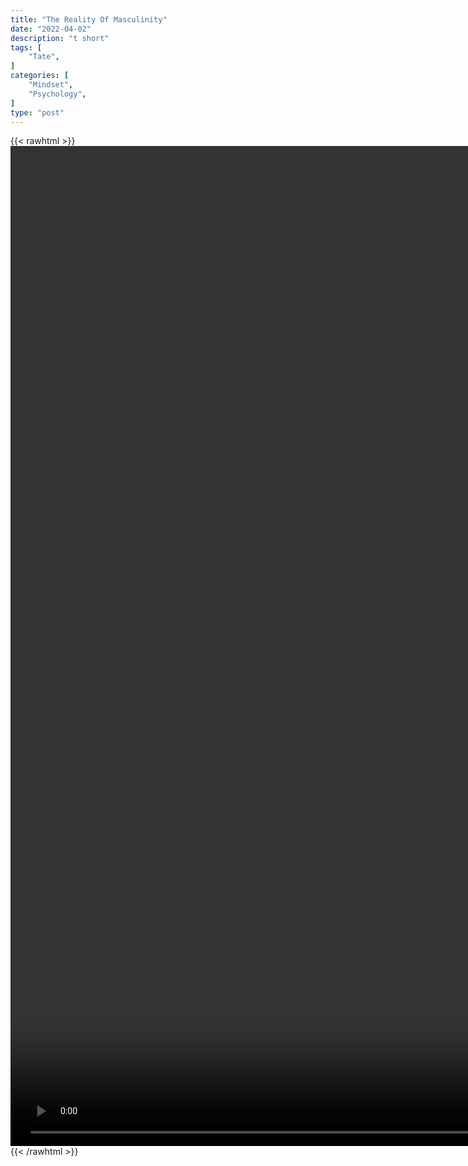 ```yaml
---
title: "The Reality Of Masculinity"
date: "2022-04-02"
description: "t short"
tags: [
    "Tate",
]
categories: [
    "Mindset",
    "Psychology",
]
type: "post"
---
```

{{< rawhtml >}}
    <video style="height:40vh;width:auto" overflow="hidden" controls>
        <source src="https://clips.dev00ps.com/Tate/THE%20REALITY%20OF%20MASCULINITY%20shorts%20brotherhood.mp4" type="video/mp4"> 
    </video>
{{< /rawhtml >}}